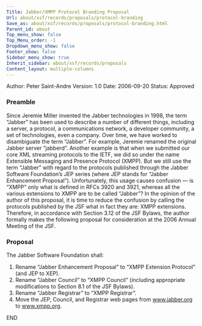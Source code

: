 ```yaml
---
Title: Jabber/XMPP Protocol Branding Proposal
Url: about/xsf/records/proposals/protocol-branding
Save_as: about/xsf/records/proposals/protocol-branding.html
Parent_id: about
Top_menu_show: false
Top_Menu_order: -1
Dropdown_menu_show: false
Footer_show: false
Sidebar_menu_show: true
Inherit_sidebar: about/xsf/records/proposals
Content_layout: multiple-columns
---
```


Author: Peter Saint-Andre
Version:    1.0
Date:   2006-09-20
Status: Approved

### Preamble

Since Jeremie Miller invented the Jabber technologies in 1998, the term “Jabber” has been used to describe a number of different things, including a server, a protocol, a communications network, a developer community, a set of technologies, even a company. Over time, we have worked to disambiguate the term “Jabber”. For example, Jeremie renamed the original Jabber server “jabberd”. Another example is that when we submitted our core XML streaming protocols to the IETF, we did so under the name Extensible Messaging and Presence Protocol (XMPP). But we still use the term “Jabber” with regard to the protocols published through the Jabber Software Foundation’s JEP series (where JEP stands for “Jabber Enhancement Proposal”). Unfortunately, this usage causes confusion — is “XMPP” only what is defined in RFCs 3920 and 3921, whereas all the various extensions to XMPP are to be called “Jabber”? In the opinion of the author of this proposal, it is time to reduce the confusion by calling the protocols published by the JSF what in fact they are: XMPP extensions. Therefore, in accordance with Section 3.12 of the JSF Bylaws, the author formally makes the following proposal for consideration at the 2006 Annual Meeting of the JSF.

### Proposal

The Jabber Software Foundation shall:

1. Rename “Jabber Enhancement Proposal” to “XMPP Extension Protocol” (and JEP to XEP).
2. Rename “Jabber Council” to “XMPP Council” (including appropriate modifications to Section 8.1 of the JSF Bylaws).
3. Rename “Jabber Registrar” to “XMPP Registrar”.
4. Move the JEP, Council, and Registrar web pages from www.jabber.org to www.xmpp.org.

END